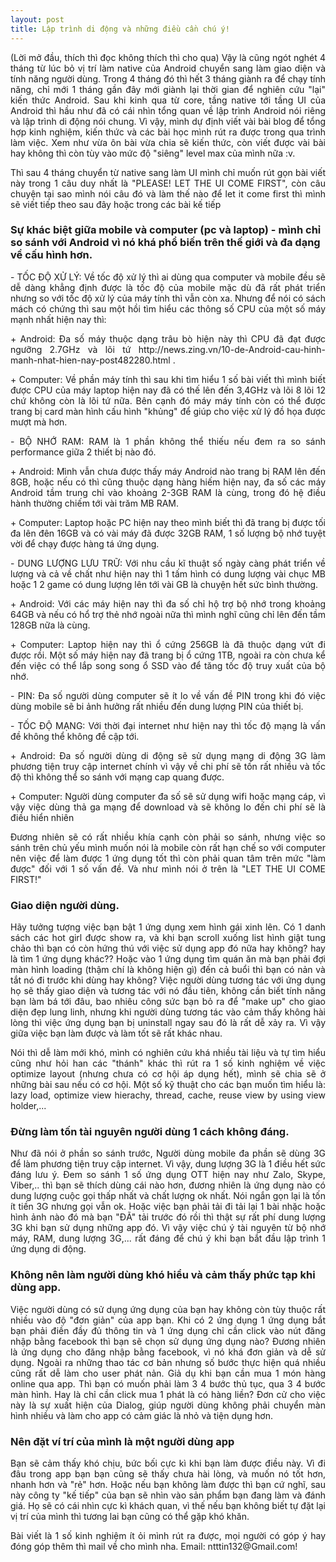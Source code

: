 ```yaml
---
layout: post
title: Lập trình di động và những điều cần chú ý!
---
```


<p align="justify">(Lời mở đầu, thích thì đọc không thích thì cho qua) Vậy là cũng ngót nghét 4 tháng từ lúc bỏ vị trí làm native của Android chuyển sang làm giao diện và tính năng người dùng. Trong 4 tháng đó thì hết 3 tháng giành ra để chạy tính năng, chỉ mới 1 tháng gần đây mới giành lại thời gian để nghiên cứu "lại" kiến thức Android. Sau khi kinh qua từ core, tầng native tới tầng UI của Android thì hầu như đã có cái nhìn tổng quan về lập trình Android nói riêng và lập trình di động nói chung. Vì vậy, mình dự định viết vài bài blog để tổng hợp kinh nghiệm, kiến thức và các bài học mình rút ra được trong qua trình làm việc. Xem như vừa ôn bài vừa chia sẽ kiến thức, còn viết được vài bài hay không thì còn tùy vào mức độ "siêng" level max của mình nữa :v.</p>
<p align="justify">Thì sau 4 tháng chuyển từ native sang làm UI mình chỉ muốn rút gọn bài viết này trong 1 câu duy nhất là "PLEASE! LET THE UI COME FIRST", còn câu chuyện tại sao mình nói câu đó và làm thế nào để let it come first thì mình sẽ viết tiếp theo sau đây hoặc trong các bài kế tiếp</p>
<h3>Sự khác biệt giữa mobile và computer (pc và laptop) - mình chỉ so sánh với Android vì nó khá phổ biến trên thế giới và đa dạng về cấu hình hơn.</h3>
<p align="justify">- TỐC ĐỘ XỬ LÝ: Về tốc độ xử lý thì ai dùng qua computer và mobile đều sẽ dễ dàng khẳng định được là tốc độ của mobile mặc dù đã rất phát triển nhưng so với tốc độ xử lý của máy tính thì vẫn còn xa. Nhưng để nói có sách mách có chứng thì sau một hồi tìm hiểu các thông số CPU của một số máy mạnh nhất hiện nay thì:</p>
<p align="justify">+ Android: Đa số máy thuộc dạng trâu bò hiện này thì CPU đã đạt được ngưỡng 2.7GHz và lõi tứ http://news.zing.vn/10-de-Android-cau-hinh-manh-nhat-hien-nay-post482280.html . </p>
<p align="justify">+ Computer: Về phần máy tính thì sau khi tìm hiểu 1 số bài viết thì mình biết được CPU của máy laptop hiện nay đã có thế lên đến 3,4GHz và lõi 8 lõi 12 chứ không còn là lõi tứ nữa. Bên cạnh đó máy máy tính còn có thể được trang bị card màn hình cấu hình "khủng" để giúp cho việc xử lý đồ họa được mượt mà hơn.</p>
<p align="justify">- BỘ NHỚ RAM: RAM là 1 phần không thể thiếu nếu đem ra so sánh performance giữa 2 thiết bị nào đó.</p>
<p align="justify">+ Android: Mình vẫn chưa được thấy máy Android nào trang bị RAM lên đến 8GB, hoặc nếu có thì cũng thuộc dạng hàng hiếm hiện nay, đa số các máy Android tầm trung chỉ vào khoảng 2-3GB RAM là cùng, trong đó hệ điều hành thường chiếm tới vài trăm MB RAM. </p>
<p align="justify">+ Computer: Laptop hoặc PC hiện nay theo mình biết thì đã trang bị được tối đa lên đên 16GB và có vài máy đã được 32GB RAM, 1 số lượng bộ nhớ tuyệt vời để chạy được hàng tá ứng dụng.</p>
<p align="justify">- DUNG LƯỢNG LƯU TRỮ: Với nhu cầu kĩ thuật số ngày càng phát triển về lượng và cả về chất như hiện nay thì 1 tấm hình có dung lượng vài chục MB hoặc 1 2 game có dung lượng lên tới vài GB là chuyện hết sức bình thường.</p>
<p align="justify">+ Android: Với các máy hiện nay thì đa số chỉ hộ trợ bộ nhớ trong khoảng 64GB và nếu có hổ trợ thẻ nhớ ngoài nữa thì mình nghĩ cũng chỉ lên đến tầm 128GB nữa là cùng. </p>
<p align="justify">+ Computer: Laptop hiện nay thì ổ cứng 256GB là đã thuộc dạng vứt đi được rồi. Một số máy hiện nay đã trang bị ổ cứng 1TB, ngoài ra còn chưa kể đến việc có thể lắp song song ổ SSD vào để tăng tốc độ truy xuất của bộ nhớ.</p>
<p align="justify">- PIN: Đa số người dùng computer sẽ ít lo về vấn đề PIN trong khi đó việc dùng mobile sẽ bi ảnh hưởng rất nhiều đến dung lượng PIN của thiết bị.</p>
<p align="justify">- TỐC ĐỘ MẠNG: Với thời đại internet như hiện nay thì tốc độ mạng là vấn đề không thể không đề cập tới.</p>
<p align="justify">+ Android: Đa số người dùng di động sẽ sử dụng mạng di động 3G làm phương tiện truy cập internet chính vì vậy về chi phí sẽ tốn rất nhiều và tốc độ thì không thể so sánh với mạng cap quang được. </p>
<p align="justify">+ Computer: Người dùng computer đa số sẽ sử dụng wifi hoặc mạng cáp, vì vậy việc dùng thả ga mạng để download và sẽ không lo đến chi phí sẽ là điều hiển nhiên</p>
<p align="justify">Đương nhiên sẽ có rất nhiều khía cạnh còn phải so sánh, nhưng việc so sánh trên chủ yếu mình muốn nói là mobile còn rất hạn chế so với computer nên việc để làm được 1 ứng dụng tốt thì còn phải quan tâm trên mức "làm được" đối với 1 số vấn đề. Và như mình nói ở trên là "LET THE UI COME FIRST!"</p>
<h3>Giao diện người dùng.</h3>
<p align="justify">Hãy tưởng tượng việc bạn bật 1 ứng dụng xem hình gái xinh lên. Có 1 danh sách các hot girl được show ra, và khi bạn scroll xuống list hình giật tung chảo thì bạn có còn hứng thú với việc sử dụng app đó nữa hay không? hay là tìm 1 ứng dụng khác?? Hoặc vào 1 ứng dụng tìm quán ăn mà bạn phải đợi màn hình loading (thậm chí là không hiện gì) đến cả buổi thì bạn có nản và tắt nó đi trước khi dùng hay không? Việc người dùng tương tác với ứng dụng họ sẽ thấy giao diện và tương tác với nó đầu tiên, không cần biết tính năng bạn làm bá tới đâu, bao nhiêu công sức bạn bỏ ra để "make up" cho giao diện đẹp lung linh, nhưng khi người dùng tương tác vào cảm thấy không hài lòng thì việc ứng dụng bạn bị uninstall ngay sau đó là rất dễ xảy ra. Vì vậy giữa việc bạn làm được và làm tốt sẽ rất khác nhau.</p>
<p align="justify">Nói thì dễ làm mới khó, mình có nghiên cứu khá nhiều tài liệu và tự tìm hiểu cũng như hỏi han các "thánh" khác thì rút ra 1 số kinh nghiệm về việc optimize layout (nhưng chưa có cơ hội áp dụng hết), mình sẽ chia sẽ ở những bài sau nếu có cơ hội. Một số kỹ thuật cho các bạn muốn tìm hiểu là: lazy load, optimize view hierachy, thread, cache, reuse view by using view holder,...</p>
<h3>Đừng làm tốn tài nguyên người dùng 1 cách không đáng.</h3>
<p align="justify">Như đã nói ở phần so sánh trước, Người dùng mobile đa phần sẽ dùng 3G để làm phương tiện truy cập internet. Vì vậy, dung lượng 3G là 1 điều hết sức đáng lưu ý. Đem so sánh 1 số ứng dụng OTT hiện nay như Zalo, Skype, Viber,.. thì bạn sẽ thích dùng cái nào hơn, đương nhiên là ứng dụng nào có dung lượng cuộc gọi thấp nhất và chất lượng ok nhất. Nói ngắn gọn lại là tốn ít tiền 3G nhưng gọi vẫn ok. Hoặc việc bạn phải tải đi tải lại 1 bài nhặc hoặc hình ảnh nào đó mà bạn "ĐÃ" tải trước đó rồi thì thật sự rất phí dung lượng 3G khi bạn sử dụng những app đó. Vì vậy việc chú ý tài nguyên từ bộ nhớ máy, RAM, dung lượng 3G,... rất đáng để chú ý khi bạn bắt đầu lập trình 1 ứng dụng di động.</p>
<h3>Không nên làm người dùng khó hiểu và cảm thấy phức tạp khi dùng app.</h3>
<p align="justify">Việc người dùng có sử dụng ứng dụng của bạn hay không còn tùy thuộc rất nhiều vào độ "đơn giản" của app bạn. Khi có 2 ứng dụng 1 ứng dụng bắt bạn phải điền đầy đủ thông tin và 1 ứng dụng chỉ cần click vào nút đăng nhập bằng facebook thì bạn sẽ chọn sử dụng ứng dụng nào? Đương nhiên là ứng dụng cho đăng nhập bằng facebook, vì nó khá đơn giản và dễ sử dụng. Ngoài ra những thao tác cơ bản nhưng số bước thực hiện quá nhiều cũng rất dễ làm cho user phát nản. Giả dụ khi bạn cần mua 1 món hàng online qua app. Thì bạn có muốn phải làm 3 4 bước thủ tục, qua 3 4 bước màn hình. Hay là chỉ cần click mua 1 phát là có hàng liền? Đơn cử cho việc này là sự xuất hiện của Dialog, giúp người dùng không phải chuyển màn hình nhiều và làm cho app có cảm giác là nhỏ và tiện dụng hơn.</p>
<h3>Nên đặt ví trí của mình là một người dùng app</h3>
<p align="justify">Bạn sẽ cảm thấy khó chịu, bức bối cực kì khi bạn làm được điều này. Vì đi đâu trong app bạn bạn cũng sẽ thấy chưa hài lòng, và muốn nó tốt hơn, nhanh hơn và "rẻ" hơn. Hoặc nếu bạn không làm được thì bạn cứ nghĩ, sau này công ty "kế tiếp" của bạn sẽ nhìn vào sản phẩm bạn đang làm và đánh giá. Họ sẽ có cái nhìn cực kì khách quan, vì thế nếu bạn không biết tự đặt lại vị trí của mình thì tương lai bạn cũng có thể gặp khó khăn.</p>

<p align="justify">Bài viết là 1 số kinh nghiệm ít ỏi mình rút ra được, mọi người có góp ý hay đóng góp thêm thì mail về cho mình nha. Email: ntttin132@Gmail.com!</p>